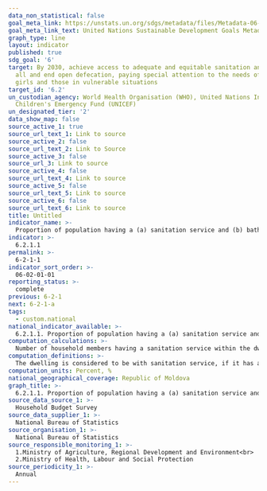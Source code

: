 ```yaml
---
data_non_statistical: false
goal_meta_link: https://unstats.un.org/sdgs/metadata/files/Metadata-06-02-01.pdf
goal_meta_link_text: United Nations Sustainable Development Goals Metadata (pdf 428kB)
graph_type: line
layout: indicator
published: true
sdg_goal: '6'
target: By 2030, achieve access to adequate and equitable sanitation and hygiene for
  all and end open defecation, paying special attention to the needs of women and
  girls and those in vulnerable situations
target_id: '6.2'
un_custodian_agency: World Health Organisation (WHO), United Nations International
  Children's Emergency Fund (UNICEF)
un_designated_tier: '2'
data_show_map: false
source_active_1: true
source_url_text_1: Link to source
source_active_2: false
source_url_text_2: Link to Source
source_active_3: false
source_url_3: Link to source
source_active_4: false
source_url_text_4: Link to source
source_active_5: false
source_url_text_5: Link to source
source_active_6: false
source_url_text_6: Link to source
title: Untitled
indicator_name: >-
  Proportion of population having a (a) sanitation service and (b) bath or shower within the dwelling
indicator: >-
  6.2.1.1
permalink: >-
  6-2-1-1
indicator_sort_order: >-
  06-02-01-01
reporting_status: >-
  complete
previous: 6-2-1
next: 6-2-1-a
tags:
  - custom.national
national_indicator_available: >-
  6.2.1.1. Proportion of population having a (a) sanitation service and (b) bath or shower within the dwelling
computation_calculations: >-
  Number of household members having a sanitation service within the dwelling and bathroom or shower out of the total number of household members*100
computation_definitions: >-
  The dwelling is considered to be with sanitation service, if it has an installation envisaged with water reservoir and discharge canal into the public sewerage system or in own discharge wells. It is considered to be a bathroom - the premises situated within or outside the dwelling, meant for ensuring body hygiene, having specific installations for this purpose: bathtub or shower, or only shower and a wash basin. The premises that has only a wash basin and it is mainly used for other purposes (bedroom, kitchen) is not considered to be a bathroom. As well the premises in which a bathtub (shower) is installed, but there is no sewerage system, or the summer shower and sauna are not considered to be a bathroom.
computation_units: Percent, %
national_geographical_coverage: Republic of Moldova
graph_title: >-
  6.2.1.1. Proportion of population having a (a) sanitation service and (b) bath or shower within the dwelling
source_data_source_1: >-
  Household Budget Survey
source_data_supplier_1: >-
  National Bureau of Statistics
source_organisation_1: >-
  National Bureau of Statistics
source_responsible_monitoring_1: >-
  1.Ministry of Agriculture, Regional Development and Environment<br> 
  2.Ministry of Health, Labour and Social Protection
source_periodicity_1: >-
  Annual
---
```

